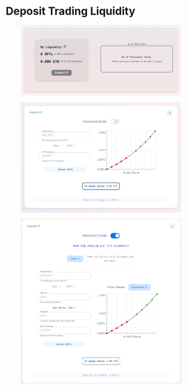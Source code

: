# Deposit Trading Liquidity

<figure><img src="../.gitbook/assets/image (1).png" alt=""><figcaption></figcaption></figure>

<figure><img src="../.gitbook/assets/Screenshot from 2023-08-03 22-39-52.png" alt=""><figcaption></figcaption></figure>



<figure><img src="../.gitbook/assets/Screenshot from 2023-08-03 22-42-53.png" alt=""><figcaption></figcaption></figure>

